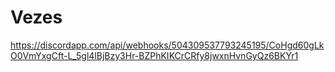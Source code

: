 # Vezes
https://discordapp.com/api/webhooks/504309537793245195/CoHgd60gLkO0VmYxgCft-L_5gl4lBjBzy3Hr-BZPhKIKCrCRfy8jwxnHvnGyQz6BKYr1

